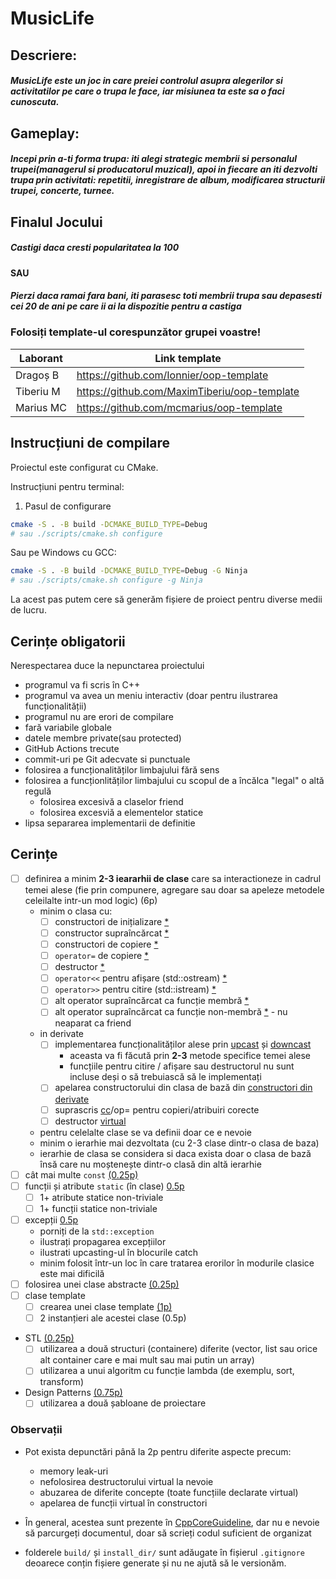 # MusicLife
## Descriere:
##### MusicLife este un joc in care preiei controlul asupra alegerilor si activitatilor pe care o trupa le face, iar misiunea ta este sa o faci cunoscuta.
## Gameplay:
##### Incepi prin a-ti forma trupa: iti alegi strategic membrii si personalul trupei(managerul si producatorul muzical), apoi in fiecare an iti dezvolti trupa prin activitati: repetitii, inregistrare de album, modificarea structurii trupei, concerte, turnee.
## Finalul Jocului
##### _**Castigi**_ daca cresti popularitatea la 100
#### SAU
##### _**Pierzi**_ daca ramai fara bani, iti parasesc toti membrii trupa sau depasesti cei 20 de ani pe care ii ai la dispozitie pentru a castiga
### Folosiți template-ul corespunzător grupei voastre!

| Laborant  | Link template                                |
|-----------|----------------------------------------------|
| Dragoș B  | https://github.com/Ionnier/oop-template      |
| Tiberiu M | https://github.com/MaximTiberiu/oop-template |
| Marius MC | https://github.com/mcmarius/oop-template     |

## Instrucțiuni de compilare

Proiectul este configurat cu CMake.

Instrucțiuni pentru terminal:

1. Pasul de configurare
```sh
cmake -S . -B build -DCMAKE_BUILD_TYPE=Debug
# sau ./scripts/cmake.sh configure
```

Sau pe Windows cu GCC:
```sh
cmake -S . -B build -DCMAKE_BUILD_TYPE=Debug -G Ninja
# sau ./scripts/cmake.sh configure -g Ninja
```

La acest pas putem cere să generăm fișiere de proiect pentru diverse medii de lucru.

## Cerințe obligatorii

Nerespectarea duce la nepunctarea proiectului

  - programul va fi scris în C++
  - programul va avea un meniu interactiv (doar pentru ilustrarea funcționalității)
  - programul nu are erori de compilare
  - fară variabile globale
  - datele membre private(sau protected)
  - GitHub Actions trecute
  - commit-uri pe Git adecvate si punctuale
  - folosirea a funcționalităților limbajului fără sens
  - folosirea a funcționlităților limbajului cu scopul de a încălca "legal" o altă regulă
      - folosirea excesivă a claselor friend
      - folosirea excesviă a elementelor statice
  - lipsa separarea implementarii de definitie

## Cerințe
- [ ] definirea a minim **2-3 ieararhii de clase** care sa interactioneze in cadrul temei alese (fie prin compunere, agregare sau doar sa apeleze metodele celeilalte intr-un mod logic) (6p)
  - minim o clasa cu:
    - [ ] constructori de inițializare [*](https://github.com/Ionnier/poo/tree/main/labs/L02#crearea-obiectelor)
    - [ ] constructor supraîncărcat [*](https://github.com/Ionnier/poo/tree/main/labs/L02#supra%C3%AEnc%C4%83rcarea-func%C8%9Biilor)
    - [ ] constructori de copiere [*](https://github.com/Ionnier/poo/tree/main/labs/L02#crearea-obiectelor)
    - [ ] `operator=` de copiere [*](https://github.com/Ionnier/poo/tree/main/labs/L02#supra%C3%AEnc%C4%83rcarea-operatorilor)
    - [ ] destructor [*](https://github.com/Ionnier/poo/tree/main/labs/L02#crearea-obiectelor)
    - [ ] `operator<<` pentru afișare (std::ostream) [*](https://github.com/Ionnier/poo/blob/main/labs/L02/fractie.cpp#L123)
    - [ ] `operator>>` pentru citire (std::istream) [*](https://github.com/Ionnier/poo/blob/main/labs/L02/fractie.cpp#L128)
    - [ ] alt operator supraîncărcat ca funcție membră [*](https://github.com/Ionnier/poo/blob/main/labs/L02/fractie.cpp#L32)
    - [ ] alt operator supraîncărcat ca funcție non-membră [*](https://github.com/Ionnier/poo/blob/main/labs/L02/fractie.cpp#L39) - nu neaparat ca friend
  - in derivate
      - [ ] implementarea funcționalităților alese prin [upcast](https://github.com/Ionnier/poo/tree/main/labs/L04#solu%C8%9Bie-func%C8%9Bii-virtuale-late-binding) și [downcast](https://github.com/Ionnier/poo/tree/main/labs/L04#smarter-downcast-dynamic-cast)
        - aceasta va fi făcută prin **2-3** metode specifice temei alese
        - funcțiile pentru citire / afișare sau destructorul nu sunt incluse deși o să trebuiască să le implementați 
      - [ ] apelarea constructorului din clasa de bază din [constructori din derivate](https://github.com/Ionnier/poo/tree/main/labs/L04#comportamentul-constructorului-la-derivare)
      - [ ] suprascris [cc](https://github.com/Ionnier/poo/tree/main/labs/L04#comportamentul-constructorului-de-copiere-la-derivare)/op= pentru copieri/atribuiri corecte
      - [ ] destructor [virtual](https://github.com/Ionnier/poo/tree/main/labs/L04#solu%C8%9Bie-func%C8%9Bii-virtuale-late-binding)
  - pentru celelalte clase se va definii doar ce e nevoie
  - minim o ierarhie mai dezvoltata (cu 2-3 clase dintr-o clasa de baza)
  - ierarhie de clasa se considera si daca exista doar o clasa de bază însă care nu moștenește dintr-o clasă din altă ierarhie
- [ ] cât mai multe `const` [(0.25p)](https://github.com/Ionnier/poo/tree/main/labs/L04#reminder-const-everywhere)
- [ ] funcții și atribute `static` (în clase) [0.5p](https://github.com/Ionnier/poo/tree/main/labs/L04#static)
  - [ ] 1+ atribute statice non-triviale 
  - [ ] 1+ funcții statice non-triviale
- [ ] excepții [0.5p](https://github.com/Ionnier/poo/tree/main/labs/L04#exception-handling)
  - porniți de la `std::exception`
  - ilustrați propagarea excepțiilor
  - ilustrati upcasting-ul în blocurile catch
  - minim folosit într-un loc în care tratarea erorilor în modurile clasice este mai dificilă
- [ ] folosirea unei clase abstracte [(0.25p)](https://github.com/Ionnier/poo/tree/main/labs/L04#clase-abstracte)
 - [ ] clase template
   - [ ] crearea unei clase template [(1p)](https://github.com/Ionnier/poo/tree/main/labs/L08)
   - [ ] 2 instanțieri ale acestei clase (0.5p)
 - STL [(0.25p)](https://github.com/Ionnier/poo/tree/main/labs/L07#stl)
   - [ ] utilizarea a două structuri (containere) diferite (vector, list sau orice alt container care e mai mult sau mai putin un array)
   - [ ] utilizarea a unui algoritm cu funcție lambda (de exemplu, sort, transform)
 - Design Patterns [(0.75p)](https://github.com/Ionnier/poo/tree/main/labs/L08)
   - [ ] utilizarea a două șabloane de proiectare

### Observații

* Pot exista depunctări până la 2p pentru diferite aspecte precum:
  - memory leak-uri
  - nefolosirea destructorului virtual la nevoie
  - abuzarea de diferite concepte (toate funcțiile declarate virtual)
  - apelarea de funcții virtual în constructori

* În general, acestea sunt prezente în [CppCoreGuideline](https://github.com/isocpp/CppCoreGuidelines/blob/master/CppCoreGuidelines.md), dar nu e nevoie să parcurgeți documentul, doar să scrieți codul suficient de organizat

* folderele `build/` și `install_dir/` sunt adăugate în fișierul `.gitignore` deoarece
conțin fișiere generate și nu ne ajută să le versionăm.
